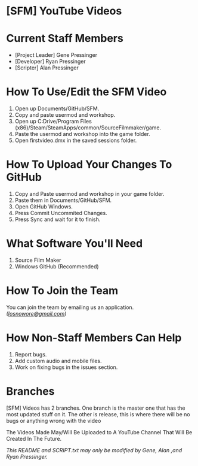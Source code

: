 [SFM] YouTube Videos 
===
Current Staff Members
===
- [Project Leader] Gene Pressinger
- [Developer] Ryan Pressinger
- [Scripter] Alan Pressinger

How To Use/Edit the SFM Video
===
1. Open up Documents/GitHub/SFM.
2. Copy and paste usermod and workshop.
3. Open up C:Drive/Program Files (x86)/Steam/SteamApps/common/SourceFilmmaker/game.
4. Paste the usermod and workshop into the game folder.
5. Open firstvideo.dmx in the saved sessions folder.

How To Upload Your Changes To GitHub
===
1. Copy and Paste usermod and workshop in your game folder.
2. Paste them in Documents/GitHub/SFM.
3. Open GitHub Windows.
4. Press Commit Uncommited Changes.
5. Press Sync and wait for it to finish.

What Software You'll Need
===
1. Source Film Maker
2. Windows GitHub (Recommended)

How To Join the Team
===
You can join the team by emailing us an application. *(Iosnowore@gmail.com)*

How Non-Staff Members Can Help
===
1. Report bugs.
2. Add custom audio and mobile files.
3. Work on fixing bugs in the issues section.

Branches
===
[SFM] Videos has 2 branches. One branch is the master one that has the most updated stuff on it.
The other is release, this is where there will be no bugs or anything wrong with the video

The Videos Made May/Will Be Uploaded to A YouTube Channel That Will Be Created In The Future.

*This README and SCRIPT.txt may only be modified by Gene, Alan ,and Ryan Pressinger.*
